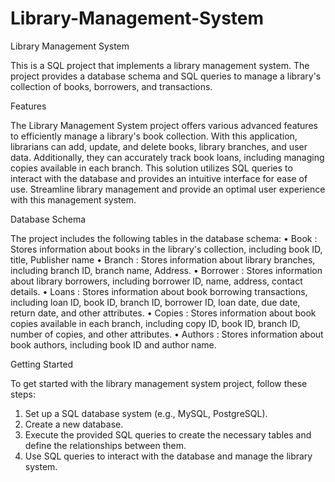 # Library-Management-System
Library Management System

This is a SQL project that implements a library management system. The project provides a database schema and SQL queries to manage a library's collection of books, borrowers, and transactions.

Features

The Library Management System project offers various advanced features to efficiently manage a library's book collection. With this application, librarians can add, update, and delete books, library branches, and user data. Additionally, they can accurately track book loans, including managing copies available in each branch. This solution utilizes SQL queries to interact with the database and provides an intuitive interface for ease of use. Streamline library management and provide an optimal user experience with this management system.

Database Schema

The project includes the following tables in the database schema:
•	Book : Stores information about books in the library's collection, including book ID, title, Publisher name
•	Branch : Stores information about library branches, including branch ID, branch name, Address.
•	Borrower : Stores information about library borrowers, including borrower ID, name, address, contact details.
•	Loans : Stores information about book borrowing transactions, including loan ID, book ID, branch ID, borrower ID, loan date, due date, return date, and other attributes.
•	Copies : Stores information about book copies available in each branch, including copy ID, book ID, branch ID, number of copies, and other attributes.
•	Authors : Stores information about book authors, including book ID and author name.

Getting Started

To get started with the library management system project, follow these steps:
1.	Set up a SQL database system (e.g., MySQL, PostgreSQL).
2.	Create a new database.
3.	Execute the provided SQL queries to create the necessary tables and define the relationships between them.
4.	Use SQL queries to interact with the database and manage the library system.

